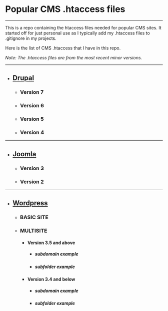 # Popular CMS .htaccess files
-----------------------------
This is a repo containing the htaccess files needed for popular CMS sites. It started off for just personal use as I typically add my .htaccess files to .gitignore in my projects.

Here is the list of CMS .htaccess that I have in this repo.

*Note: The .htaccess files are from the most recent minor versions.*

* * * * * * * * * * * * * * * * * * * * * * * * * * * * * * * * * * * *

* ## [Drupal](http://drupal.org)
  * ### Version 7
  * ### Version 6
  * ### Version 5
  * ### Version 4

* * * * * * * * * * * * * * * * * * * * * * * * * * * * * * * * * * * *

* ## [Joomla](http://www.joomla.org)
  * ### Version 3
  * ### Version 2

* * * * * * * * * * * * * * * * * * * * * * * * * * * * * * * * * * * *

* ## [Wordpress](https://wordpress.org)
  * ### BASIC SITE
  * ### MULTISITE
    * #### Version 3.5 and above
      * ##### subdomain example
      * ##### subfolder example
    * #### Version 3.4 and below
      * ##### subdomain example
      * ##### subfolder example